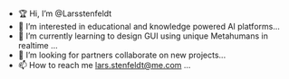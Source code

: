 
- 🏆 Hi, I’m @Larsstenfeldt
- 👀 I’m interested in educational and knowledge powered AI platforms...
- 🌱 I’m currently learning to design GUI using unique Metahumans in realtime ...
- 📡 I’m looking for partners collaborate on new projects...
- 📫 How to reach me lars.stenfeldt@me.com  ...

<!---
Larsstenfeldt/Larsstenfeldt is a ✨ special ✨ repository because its `README.md` (this file) appears on your GitHub profile.
You can click the Preview link to take a look at your changes.
--->
